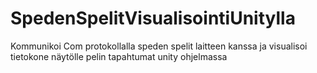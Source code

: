 # SpedenSpelitVisualisointiUnitylla
Kommunikoi Com protokollalla speden spelit laitteen kanssa ja visualisoi tietokone näytölle pelin tapahtumat unity ohjelmassa

